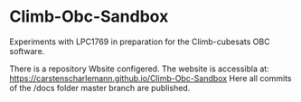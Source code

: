 # Climb-Obc-Sandbox
Experiments with LPC1769 in preparation for the Climb-cubesats OBC software.

There is a repository Wbsite configered. The website is accessibla at: https://carstenscharlemann.github.io/Climb-Obc-Sandbox
Here all commits of the /docs folder master branch are published.


